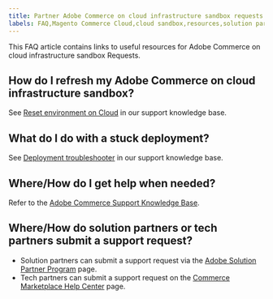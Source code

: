 ```yaml
---
title: Partner Adobe Commerce on cloud infrastructure sandbox requests
labels: FAQ,Magento Commerce Cloud,cloud sandbox,resources,solution partner,stuck deployment,tech partner,Adobe Commerce, cloud infrastructure
---
```


This FAQ article contains links to useful resources for Adobe Commerce on cloud infrastructure sandbox Requests.

<h2 id="how-do-i-refresh-my-cloud-sandbox">How do I refresh my Adobe Commerce on cloud infrastructure sandbox?</h2>

See [Reset environment on Cloud](https://support.magento.com/hc/en-us/articles/360000852534) in our support knowledge base.

<h2 id="what-do-i-do-with-a-stuck-deployment">What do I do with a stuck deployment?</h2>

See [Deployment troubleshooter](https://support.magento.com/hc/en-us/articles/360040986912) in our support knowledge base.

<h2 id="wherehow-do-i-get-help-when-needed">Where/How do I get help when needed?</h2>

Refer to the [Adobe Commerce Support Knowledge Base](https://support.magento.com/hc/en-us).

<h2 id="wherehow-do-solution-partners-or-tech-partners-submit-a-support-request">Where/How do solution partners or tech partners submit a support request?</h2>

* Solution partners can submit a support request via the [Adobe Solution Partner Program](https://solutionpartners.adobe.com/content/spp/us/en/home/hp/connect/help_faq/help_sandbox.html) page.
* Tech partners can submit a support request on the [Commerce Marketplace Help Center](https://marketplacesupport.magento.com/hc/en-us/requests) page.
